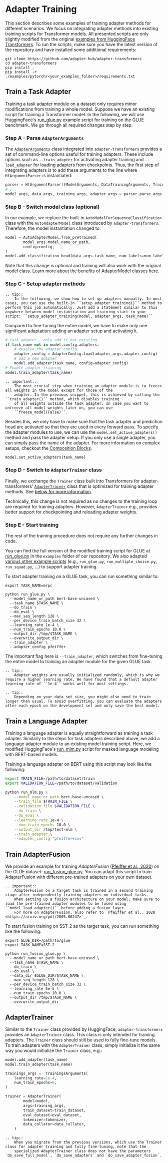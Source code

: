 # Adapter Training

This section describes some examples of training adapter methods for different scenarios. We focus on integrating adapter methods into existing training scripts for Transformer models.
All presented scripts are only slightly modified from the original [examples from HuggingFace Transformers](https://github.com/huggingface/transformers/tree/main/examples/pytorch#examples).
To run the scripts, make sure you have the latest version of the repository and have installed some additional requirements:

```
git clone https://github.com/adapter-hub/adapter-transformers
cd adapter-transformers
pip install .
pip install -r ./examples/pytorch/<your_examples_folder>/requirements.txt
```

## Train a Task Adapter

Training a task adapter module on a dataset only requires minor modifications from training a whole model.
Suppose we have an existing script for training a Transformer model.
In the following, we will use HuggingFace's [run_glue.py](https://github.com/Adapter-Hub/adapter-transformers/blob/master/examples/pytorch/text-classification/run_glue.py) example script for training on the GLUE benchmark.
We go through all required changes step by step:

### Step A - Parse `AdapterArguments`

The [`AdapterArguments`](transformers.adapters.training.AdapterArguments) class integrated into `adapter-transformers` provides a set of command-line options useful for training adapters.
These include options such as `--train_adapter` for activating adapter training and `--load_adapter` for loading adapters from checkpoints.
Thus, the first step of integrating adapters is to add these arguments to the line where `HfArgumentParser` is instantiated:

```python
parser = HfArgumentParser((ModelArguments, DataTrainingArguments, TrainingArguments, AdapterArguments))
# ...
model_args, data_args, training_args, adapter_args = parser.parse_args_into_dataclasses()
```

### Step B - Switch model class (optional)

In our example, we replace the built-in `AutoModelForSequenceClassification` class with the `AutoAdapterModel` class introduced by `adapter-transformers`.
Therefore, the model instantiation changed to:

```python
model = AutoAdapterModel.from_pretrained(
        model_args.model_name_or_path,
        config=config,
)
model.add_classification_head(data_args.task_name, num_labels=num_labels)
```

Note that this change is optional and training will also work with the original model class.
Learn more about the benefits of AdapterModel classes [here](prediction_heads.md).

### Step C - Setup adapter methods

```{eval-rst}
.. tip::
    In the following, we show how to set up adapters manually. In most cases, you can use the built-in ``setup_adapter_training()`` method to perform this job automatically. Just add a statement similar to this anywhere between model instantiation and training start in your script: ``setup_adapter_training(model, adapter_args, task_name)``
```

Compared to fine-tuning the entire model, we have to make only one significant adaptation: adding an adapter setup and activating it.

```python
# task adapter - only add if not existing
if task_name not in model.config.adapters:
    # resolve the adapter config
    adapter_config = AdapterConfig.load(adapter_args.adapter_config)
    # add a new adapter
    model.add_adapter(task_name, config=adapter_config)
# Enable adapter training
model.train_adapter(task_name)
```

```{eval-rst}
.. important::
    The most crucial step when training an adapter module is to freeze all weights in the model except for those of the
    adapter. In the previous snippet, this is achieved by calling the ``train_adapter()`` method, which disables training
    of all weights outside the task adapter. In case you want to unfreeze all model weights later on, you can use
    ``freeze_model(False)``.
```

Besides this, we only have to make sure that the task adapter and prediction head are activated so that they are used in every forward pass. To specify the adapter modules to use, we can use the `model.set_active_adapters()` 
method and pass the adapter setup. If you only use a single adapter, you can simply pass the name of the adapter. For more information
on complex setups, checkout the [Composition Blocks](https://docs.adapterhub.ml/adapter_composition.html).

```python
model.set_active_adapters(task_name)
```

### Step D - Switch to `AdapterTrainer` class

Finally, we exchange the `Trainer` class built into Transformers for adapter-transformers' [`AdapterTrainer`](transformers.adapters.AdapterTrainer) class that is optimized for training adapter methods.
See [below for more information](#adaptertrainer).

Technically, this change is not required as no changes to the training loop are required for training adapters.
However, `AdapterTrainer` e.g., provides better support for checkpointing and reloading adapter weights.

### Step E - Start training

The rest of the training procedure does not require any further changes in code.

You can find the full version of the modified training script for GLUE at [run_glue.py](https://github.com/Adapter-Hub/adapter-transformers/blob/master/examples/pytorch/text-classification/run_glue.py) in the `examples` folder of our repository.
We also adapted [various other example scripts](https://github.com/Adapter-Hub/adapter-transformers/tree/master/examples/pytorch) (e.g., `run_glue.py`, `run_multiple_choice.py`, `run_squad.py`, ...) to support adapter training.

To start adapter training on a GLUE task, you can run something similar to:

```
export TASK_NAME=mrpc

python run_glue.py \
  --model_name_or_path bert-base-uncased \
  --task_name $TASK_NAME \
  --do_train \
  --do_eval \
  --max_seq_length 128 \
  --per_device_train_batch_size 32 \
  --learning_rate 1e-4 \
  --num_train_epochs 10.0 \
  --output_dir /tmp/$TASK_NAME \
  --overwrite_output_dir \
  --train_adapter \
  --adapter_config pfeiffer
```

The important flag here is `--train_adapter`, which switches from fine-tuning the entire model to training an adapter module for the given GLUE task.

```{eval-rst}
.. tip::
    Adapter weights are usually initialized randomly, which is why we require a higher learning rate. We have found that a default adapter learning rate of ``1e-4`` works well for most settings.
```

```{eval-rst}
.. tip::
    Depending on your data set size, you might also need to train longer than usual. To avoid overfitting, you can evaluate the adapters after each epoch on the development set and only save the best model.
```

## Train a Language Adapter

Training a language adapter is equally straightforward as training a task adapter. Similarly to the steps for task adapters
described above, we add a language adapter module to an existing model training script. Here, we modified HuggingFace's [run_mlm.py](https://github.com/Adapter-Hub/adapter-transformers/blob/master/examples/pytorch/language-modeling/run_mlm.py) script for masked language modeling with BERT-based models.

Training a language adapter on BERT using this script may look like the following:

```bash
export TRAIN_FILE=/path/to/dataset/train
export VALIDATION_FILE=/path/to/dataset/validation

python run_mlm.py \
    --model_name_or_path bert-base-uncased \
    --train_file $TRAIN_FILE \
    --validation_file $VALIDATION_FILE \
    --do_train \
    --do_eval \
    --learning_rate 1e-4 \
    --num_train_epochs 10.0 \
    --output_dir /tmp/test-mlm \
    --train_adapter \
    --adapter_config "pfeiffer+inv"
```

## Train AdapterFusion

We provide an example for training _AdapterFusion_ ([Pfeiffer et al., 2020](https://arxiv.org/pdf/2005.00247)) on the GLUE dataset: [run_fusion_glue.py](https://github.com/Adapter-Hub/adapter-transformers/blob/master/examples/pytorch/adapterfusion/run_fusion_glue.py). 
You can adapt this script to train AdapterFusion with different pre-trained adapters on your own dataset.

```{eval-rst}
.. important::
    AdapterFusion on a target task is trained in a second training stage after independently training adapters on individual tasks.
    When setting up a fusion architecture on your model, make sure to load the pre-trained adapter modules to be fused using ``model.load_adapter()`` before adding a fusion layer.
    For more on AdapterFusion, also refer to `Pfeiffer et al., 2020 <https://arxiv.org/pdf/2005.00247>`_.
```

To start fusion training on SST-2 as the target task, you can run something like the following:

```
export GLUE_DIR=/path/to/glue
export TASK_NAME=SST-2

python run_fusion_glue.py \
  --model_name_or_path bert-base-uncased \
  --task_name $TASK_NAME \
  --do_train \
  --do_eval \
  --data_dir $GLUE_DIR/$TASK_NAME \
  --max_seq_length 128 \
  --per_device_train_batch_size 32 \
  --learning_rate 5e-5 \
  --num_train_epochs 10.0 \
  --output_dir /tmp/$TASK_NAME \
  --overwrite_output_dir
```


## AdapterTrainer

Similar to the `Trainer` class provided by HuggingFace, `adapter-transformers` provides an `AdapterTrainer` class. This class is only
intended for training adapters. The `Trainer` class should still be used to fully fine-tune models. To train adapters with the `AdapterTrainer`
class, simply initialize it the same way you would initialize the `Trainer` class, e.g.: 

```python
model.add_adapter(task_name)
model.train_adapter(task_name)

trainings_args =  TrainingsArguments(
    learning_rate=1e-4,
    num_train_epochs=6,
)

trainer = AdapterTrainer(
        model=model,
        args=training_args,
        train_dataset=train_dataset,
        eval_dataset=eval_dataset,
        tokenizer=tokenizer,
        data_collator=data_collator,
    )
```
```{eval-rst}
.. tip::
    When you migrate from the previous versions, which use the Trainer class for adapter training and fully fine-tuning, note that the 
    specialized AdapterTrainer class does not have the parameters `do_save_full_model`, `do_save_adapters` and `do_save_adapter_fusion`.
```
